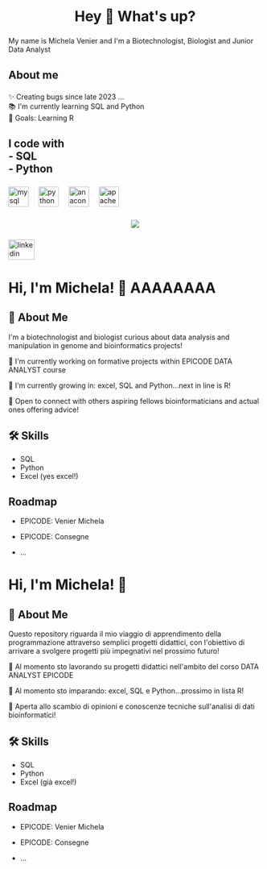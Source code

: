 <h1 align="center">Hey 👋 What's up?</h1>

###

<p align="left">My name is Michela Venier and I'm a Biotechnologist, Biologist and Junior Data Analyst</p>

###

<h2 align="left">About me</h2>

###

<p align="left">✨ Creating bugs since late 2023 ...<br>📚 I'm currently learning SQL and Python<br>🎯 Goals: Learning R</p>

###

<h2 align="left">I code with <br>- SQL<br>- Python</h2>

###

<div align="left">
  <img src="https://cdn.jsdelivr.net/gh/devicons/devicon/icons/mysql/mysql-original.svg" height="40" alt="mysql logo"  />
  <img width="12" />
  <img src="https://cdn.jsdelivr.net/gh/devicons/devicon/icons/python/python-original.svg" height="40" alt="python logo"  />
  <img width="12" />
  <img src="https://cdn.jsdelivr.net/gh/devicons/devicon/icons/anaconda/anaconda-original.svg" height="40" alt="anaconda logo"  />
  <img width="12" />
  <img src="https://cdn.jsdelivr.net/gh/devicons/devicon/icons/apachekafka/apachekafka-original.svg" height="40" alt="apachekafka logo"  />
</div>

###

<div align="center">
  <img src="https://profile-counter.glitch.me/michivenier/count.svg?"  />
</div>

###

<div align="left">
  <a href="linkedin.com/in/michela-venier" target="_blank">
    <img src="https://raw.githubusercontent.com/maurodesouza/profile-readme-generator/master/src/assets/icons/social/linkedin/default.svg" width="52" height="40" alt="linkedin logo"  />
  </a>
</div>

###


# Hi, I'm Michela! 👋 AAAAAAAA


## 🚀 About Me
I'm a biotechnologist and biologist curious about data analysis and manipulation in genome and bioinformatics projects!

🔭 I'm currently working on formative projects within EPICODE DATA ANALYST course

🌱 I'm currently growing in: excel, SQL and Python...next in line is R!

👯 Open to connect with others aspiring fellows bioinformaticians and actual ones offering advice!


## 🛠 Skills
- SQL
- Python
- Excel (yes excel!)


## Roadmap

- EPICODE: Venier Michela

- EPICODE: Consegne

- ...




# Hi, I'm Michela! 👋



## 🚀 About Me
Questo repository riguarda il mio viaggio di apprendimento della programmazione attraverso semplici progetti didattici, con l'obiettivo di arrivare a svolgere progetti più impegnativi nel prossimo futuro!


🔭 Al momento sto lavorando su progetti didattici nell'ambito del corso DATA ANALYST EPICODE 

🌱 Al momento sto imparando: excel, SQL e Python...prossimo in lista R!

👯 Aperta allo scambio di opinioni e conoscenze tecniche sull'analisi di dati bioinformatici!
## 🛠 Skills
- SQL
- Python
- Excel (già excel!)


## Roadmap

- EPICODE: Venier Michela

- EPICODE: Consegne

- ...



